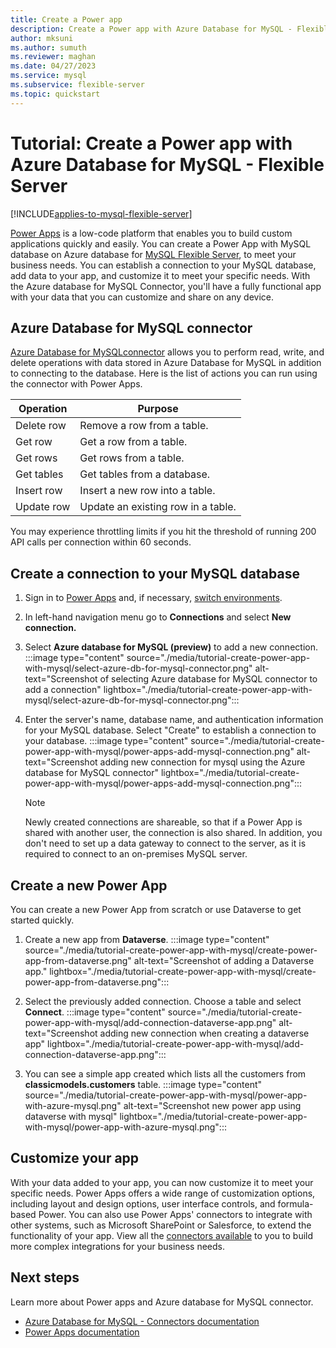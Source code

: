 ```yaml
---
title: Create a Power app
description: Create a Power app with Azure Database for MySQL - Flexible Server.
author: mksuni
ms.author: sumuth
ms.reviewer: maghan
ms.date: 04/27/2023
ms.service: mysql
ms.subservice: flexible-server
ms.topic: quickstart
---
```


# Tutorial: Create a Power app with Azure Database for MySQL - Flexible Server

[!INCLUDE[applies-to-mysql-flexible-server](../includes/applies-to-mysql-flexible-server.md)]

[Power Apps](/power-apps/) is a low-code platform that enables you to build custom applications quickly and easily. You can create a Power App with MySQL database on Azure database for [MySQL Flexible Server](overview.md), to meet your business needs. You can establish a connection to your MySQL database, add data to your app, and customize it to meet your specific needs. With the Azure database for MySQL Connector, you'll have a fully functional app with your data that you can customize and share on any device.

## Azure Database for MySQL connector

[Azure Database for MySQLconnector](/connectors/azuremysql/) allows you to perform read, write, and delete operations with data stored in Azure Database for MySQL in addition to connecting to the database. Here is the list of actions you can run using the connector with Power Apps.

| **Operation** | **Purpose** |
| --- | --- |
| Delete row | Remove a row from a table. |
| Get row | Get a row from a table. |
| Get rows | Get rows from a table. |
| Get tables | Get tables from a database. |
| Insert row | Insert a new row into a table. |
| Update row | Update an existing row in a table. |

You may experience throttling limits if you hit the threshold of running 200 API calls per connection within 60 seconds.

## Create a connection to your MySQL database

1. Sign in to [Power Apps](https://make.powerapps.com/) and, if necessary, [switch environments](/power-apps/maker/canvas-apps/getting-started).
1. In left-hand navigation menu go to **Connections** and select **New connection.**
1. Select **Azure database for MySQL (preview)** to add a new connection.
   :::image type="content" source="./media/tutorial-create-power-app-with-mysql/select-azure-db-for-mysql-connector.png" alt-text="Screenshot of selecting Azure database for MySQL connector to add a connection" lightbox="./media/tutorial-create-power-app-with-mysql/select-azure-db-for-mysql-connector.png":::

1. Enter the server's name, database name, and authentication information for your MySQL database. Select "Create" to establish a connection to your database.
   :::image type="content" source="./media/tutorial-create-power-app-with-mysql/power-apps-add-mysql-connection.png" alt-text="Screenshot adding new connection for mysql using the Azure database for MySQL connector" lightbox="./media/tutorial-create-power-app-with-mysql/power-apps-add-mysql-connection.png":::

   > [!NOTE]  
   > Newly created connections are shareable, so that if a Power App is shared with another user, the connection is also shared. In addition, you don't need to  set up a data gateway to connect to the server, as it is required to connect to an on-premises MySQL server.

## Create a new Power App

You can create a new Power App from scratch or use Dataverse to get started quickly.

1. Create a new app from **Dataverse**.
   :::image type="content" source="./media/tutorial-create-power-app-with-mysql/create-power-app-from-dataverse.png" alt-text="Screenshot of adding a Dataverse app." lightbox="./media/tutorial-create-power-app-with-mysql/create-power-app-from-dataverse.png":::

1. Select the previously added connection. Choose a table and select **Connect**.
   :::image type="content" source="./media/tutorial-create-power-app-with-mysql/add-connection-dataverse-app.png" alt-text="Screenshot adding new connection when creating a dataverse app" lightbox="./media/tutorial-create-power-app-with-mysql/add-connection-dataverse-app.png":::

1. You can see a simple app created which lists all the customers from **classicmodels.customers** table.
   :::image type="content" source="./media/tutorial-create-power-app-with-mysql/power-app-with-azure-mysql.png" alt-text="Screenshot new power app using dataverse with mysql" lightbox="./media/tutorial-create-power-app-with-mysql/power-app-with-azure-mysql.png":::

## Customize your app

With your data added to your app, you can now customize it to meet your specific needs. Power Apps offers a wide range of customization options, including layout and design options, user interface controls, and formula-based Power. You can also use Power Apps' connectors to integrate with other systems, such as Microsoft SharePoint or Salesforce, to extend the functionality of your app. View all the [connectors available](/connectors) to you to build more complex integrations for your business needs.

## Next steps

Learn more about Power apps and Azure database for MySQL connector.
- [Azure Database for MySQL - Connectors documentation](/connectors/azuremysql/)
- [Power Apps documentation](/power-apps/)
